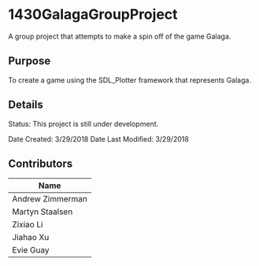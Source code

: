 # 1430GalagaGroupProject
A group project that attempts to make a spin off of the game Galaga.

## Purpose
To create a game using the SDL_Plotter framework that represents Galaga.

## Details
Status: This project is still under development.

Date Created: 3/29/2018
Date Last Modified: 3/29/2018

## Contributors
| Name          |
|------------------|
| Andrew Zimmerman |
| Martyn Staalsen  |
| Zixiao Li        |
| Jiahao Xu        |
| Evie Guay        |
